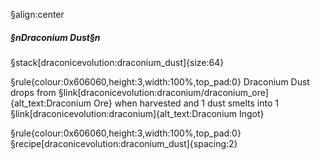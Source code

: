 §align:center
##### §nDraconium Dust§n

§stack[draconicevolution:draconium_dust]{size:64}

§rule{colour:0x606060,height:3,width:100%,top_pad:0}
Draconium Dust drops from §link[draconicevolution:draconium/draconium_ore]{alt_text:Draconium Ore} when harvested and 1 dust smelts into 1 §link[draconicevolution:draconium]{alt_text:Draconium Ingot}

§rule{colour:0x606060,height:3,width:100%,top_pad:0}
§recipe[draconicevolution:draconium_dust]{spacing:2}